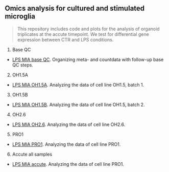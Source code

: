 ## Omics analysis for cultured and stimulated microglia 

> This repository includes code and plots for the analysis of organoid triplicates at the accute timepoint. We test for differential gene expression between CTR and LPS conditions.


1. Base QC
- [LPS MIA base QC](https://ar-kie.github.io/LPS-MIA/docs/LPS-MIA-base.html). Organizing meta- and countdata with follow-up base QC steps. 


2. OH1.5A
- [LPS MIA OH1.5A](https://ar-kie.github.io/LPS-MIA/docs/LPS-MIA-OH1.5A.html). Analyzing the data of cell line OH1.5, batch 1.


3. OH1.5B
- [LPS MIA OH1.5B](https://ar-kie.github.io/LPS-MIA/docs/LPS-MIA-OH1.5B.html). Analyzing the data of cell line OH1.5, batch 2.

4. OH2.6

- [LPS MIA OH2.6](https://ar-kie.github.io/LPS-MIA/docs/LPS-MIA-OH2.6.html). Analyzing the data of cell line OH2.6.


5. PRO1
- [LPS MIA PRO1](https://ar-kie.github.io/LPS-MIA/docs/LPS-MIA-PRO1.html). Analyzing the data of cell line PRO1.

6. Accute all samples
- [LPS MIA accute](https://ar-kie.github.io/LPS-MIA/docs/LPS-MIA-accute.html). Analyzing the data of cell line PRO1.


